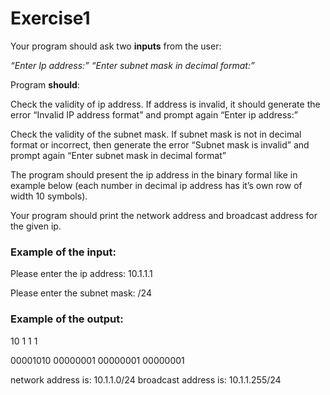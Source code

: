 # Exercise1

Your program should ask two **inputs** from the user:

*“Enter Ip address:”*
*“Enter subnet mask in decimal format:”*

Program **should**:

Check the validity of ip address. If address is invalid, it should generate the error “Invalid IP address format” and prompt again “Enter ip address:”

Check the validity of the subnet mask. If subnet mask is not in decimal format or incorrect, then generate the error “Subnet mask is invalid” and prompt again “Enter subnet mask in decimal format”

The program should present the ip address in the binary formal like in example below (each number in decimal ip address has it’s own row of width 10 symbols).

Your program should print the network address and broadcast address for the given ip.

### Example of the input:

Please enter the ip address: 10.1.1.1

Please enter the subnet mask: /24

### Example of the output:

   10         1         1          1

00001010	00000001	00000001	00000001

network address is: 10.1.1.0/24 
broadcast address is: 10.1.1.255/24 
